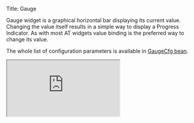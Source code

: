 Title: Gauge

Gauge widget is a graphical horizontal bar displaying its current value.
Changing the value itself results in a simple way to display a Progress Indicator.
As with most AT widgets value binding is the preferred way to change its value.

<script src='http://snippets.ariatemplates.com/snippets/github.com/ariatemplates/documentation-code/snippets/widgets/gauge/Snippet.tpl?lang=at'></script>

The whole list of configuration parameters is available in [GaugeCfg bean](http://ariatemplates.com/api/#aria.widgets.CfgBeans:GaugeCfg).

<iframe class='samples' src='http://snippets.ariatemplates.com/samples/github.com/ariatemplates/documentation-code/samples/widgets/gauge/' ></iframe>
